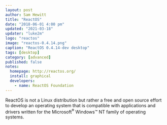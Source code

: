 ```yaml
---
layout: post
author: Sam Hewitt
title: "ReactOS"
date: "2018-06-01 4:00 pm"
updated: "2021-03-18"
updater: "luke2m"
logo: "reactos"
image: "reactos-0.4.14.png"
caption: "ReactOS 0.4.14-dev desktop"
tags: [desktop]
category: [advanced]
published: false
notes:
  homepage: http://reactos.org/
  install: graphical
  developers:
    - name: ReactOS Foundation
---
```


ReactOS is not a Linux distribution but rather a free and open source effort to develop an operating system that is compatible with applications and drivers written for the Microsoft<sup>&reg;</sup> Windows&trade; NT family of operating systems.
